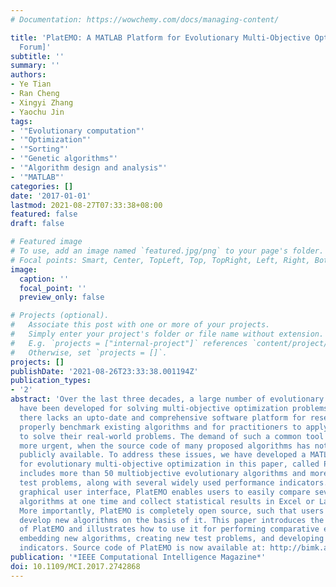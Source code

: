 ```yaml
---
# Documentation: https://wowchemy.com/docs/managing-content/

title: 'PlatEMO: A MATLAB Platform for Evolutionary Multi-Objective Optimization [Educational
  Forum]'
subtitle: ''
summary: ''
authors:
- Ye Tian
- Ran Cheng
- Xingyi Zhang
- Yaochu Jin
tags:
- '"Evolutionary computation"'
- '"Optimization"'
- '"Sorting"'
- '"Genetic algorithms"'
- '"Algorithm design and analysis"'
- '"MATLAB"'
categories: []
date: '2017-01-01'
lastmod: 2021-08-27T07:33:38+08:00
featured: false
draft: false

# Featured image
# To use, add an image named `featured.jpg/png` to your page's folder.
# Focal points: Smart, Center, TopLeft, Top, TopRight, Left, Right, BottomLeft, Bottom, BottomRight.
image:
  caption: ''
  focal_point: ''
  preview_only: false

# Projects (optional).
#   Associate this post with one or more of your projects.
#   Simply enter your project's folder or file name without extension.
#   E.g. `projects = ["internal-project"]` references `content/project/deep-learning/index.md`.
#   Otherwise, set `projects = []`.
projects: []
publishDate: '2021-08-26T23:33:38.001194Z'
publication_types:
- '2'
abstract: 'Over the last three decades, a large number of evolutionary algorithms
  have been developed for solving multi-objective optimization problems. However,
  there lacks an upto-date and comprehensive software platform for researchers to
  properly benchmark existing algorithms and for practitioners to apply selected algorithms
  to solve their real-world problems. The demand of such a common tool becomes even
  more urgent, when the source code of many proposed algorithms has not been made
  publicly available. To address these issues, we have developed a MATLAB platform
  for evolutionary multi-objective optimization in this paper, called PlatEMO, which
  includes more than 50 multiobjective evolutionary algorithms and more than 100 multi-objective
  test problems, along with several widely used performance indicators. With a user-friendly
  graphical user interface, PlatEMO enables users to easily compare several evolutionary
  algorithms at one time and collect statistical results in Excel or LaTeX files.
  More importantly, PlatEMO is completely open source, such that users are able to
  develop new algorithms on the basis of it. This paper introduces the main features
  of PlatEMO and illustrates how to use it for performing comparative experiments,
  embedding new algorithms, creating new test problems, and developing performance
  indicators. Source code of PlatEMO is now available at: http://bimk.ahu.edu.cn/index.php?s=/Index/Software/index.html.'
publication: '*IEEE Computational Intelligence Magazine*'
doi: 10.1109/MCI.2017.2742868
---
```

